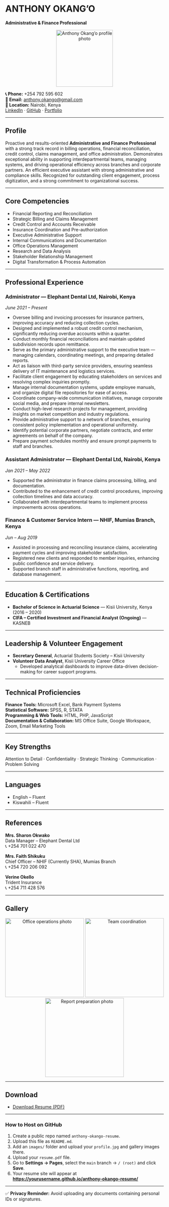 # ANTHONY OKANG’O
**Administrative & Finance Professional**

<p align="center">
  <img src="images/profile.jpg" alt="Anthony Okang’o profile photo" width="180" />
</p>

**📞 Phone:** +254 792 595 602  
**📧 Email:** anthony.okango@gmail.com  
**📍 Location:** Nairobi, Kenya  
[LinkedIn](#) · [GitHub](#) · [Portfolio](#)

---

## Profile
Proactive and results-oriented **Administrative and Finance Professional** with a strong track record in billing operations, financial reconciliation, credit control, claims management, and office administration. Demonstrates exceptional ability in supporting interdepartmental teams, managing systems, and driving operational efficiency across branches and corporate partners. An efficient executive assistant with strong administrative and compliance skills. Recognized for outstanding client engagement, process digitization, and a strong commitment to organizational success.

---

## Core Competencies
- Financial Reporting and Reconciliation  
- Strategic Billing and Claims Management  
- Credit Control and Accounts Receivable  
- Insurance Coordination and Pre-authorization  
- Executive Administrative Support  
- Internal Communications and Documentation  
- Office Operations Management  
- Research and Data Analysis  
- Stakeholder Relationship Management  
- Digital Transformation & Process Automation  

---

## Professional Experience

### **Administrator — Elephant Dental Ltd, Nairobi, Kenya**  
*June 2021 – Present*
- Oversee billing and invoicing processes for insurance partners, improving accuracy and reducing collection cycles.  
- Designed and implemented a robust credit control mechanism, significantly reducing overdue accounts within a quarter.  
- Conduct monthly financial reconciliations and maintain updated subdivision records upon remittance.  
- Serve as the primary administrative support to the executive team — managing calendars, coordinating meetings, and preparing detailed reports.  
- Act as liaison with third-party service providers, ensuring seamless delivery of IT maintenance and logistics services.  
- Facilitate client engagement by educating stakeholders on services and resolving complex inquiries promptly.  
- Manage internal documentation systems, update employee manuals, and organize digital file repositories for ease of access.  
- Coordinate company-wide communication initiatives, manage corporate social media, and prepare internal newsletters.  
- Conduct high-level research projects for management, providing insights on market competition and industry regulations.  
- Provide administrative support to a network of branches, ensuring consistent policy implementation and operational uniformity.  
- Identify potential corporate partners, negotiate contracts, and enter agreements on behalf of the company.  
- Prepare payment schedules monthly and ensure prompt payments to staff and branches.

### **Assistant Administrator — Elephant Dental Ltd, Nairobi, Kenya**  
*Jan 2021 – May 2022*
- Supported the administrator in finance claims processing, billing, and documentation.  
- Contributed to the enhancement of credit control procedures, improving collection timelines and data accuracy.  
- Collaborated with interdepartmental teams to implement process improvements across operations.

### **Finance & Customer Service Intern — NHIF, Mumias Branch, Kenya**  
*Jun – Aug 2019*
- Assisted in processing and reconciling insurance claims, accelerating payment cycles and improving stakeholder satisfaction.  
- Registered new clients and responded to member inquiries, enhancing public confidence and service delivery.  
- Supported branch staff in administrative functions, reporting, and database management.

---

## Education & Certifications
- **Bachelor of Science in Actuarial Science** — Kisii University, Kenya (2016 – 2020)  
- **CIFA – Certified Investment and Financial Analyst (Ongoing)** — KASNEB

---

## Leadership & Volunteer Engagement
- **Secretary General**, Actuarial Students Society – Kisii University  
- **Volunteer Data Analyst**, Kisii University Career Office  
  - Developed analytical dashboards to improve data-driven decision-making for career support programs.

---

## Technical Proficiencies
**Finance Tools:** Microsoft Excel, Bank Payment Systems  
**Statistical Software:** SPSS, R, STATA  
**Programming & Web Tools:** HTML, PHP, JavaScript  
**Documentation & Collaboration:** MS Office Suite, Google Workspace, Zoom, Email Marketing Tools

---

## Key Strengths
Attention to Detail · Confidentiality · Strategic Thinking · Communication · Problem Solving

---

## Languages
- English – Fluent  
- Kiswahili – Fluent

---

## References
**Mrs. Sharon Okwako**  
Data Manager – Elephant Dental Ltd  
📞 +254 701 022 470  

**Mrs. Faith Shikuku**  
Chief Officer – NHIF (Currently SHA), Mumias Branch  
📞 +254 720 206 092  

**Verine Okello**  
Trident Insurance  
📞 +254 711 428 576

---

## Gallery
<p align="center">
  <img src="images/office1.jpg" alt="Office operations photo" width="250" />
  <img src="images/team-meeting.jpg" alt="Team coordination" width="250" />
  <img src="images/reporting.jpg" alt="Report preparation photo" width="250" />
</p>

---

## Download
- [Download Resume (PDF)](resume.pdf)

---

### How to Host on GitHub
1. Create a public repo named `anthony-okango-resume`.
2. Upload this file as `README.md`.
3. Add an `images/` folder and upload your `profile.jpg` and gallery images there.
4. Upload your `resume.pdf` file.
5. Go to **Settings → Pages**, select the `main` branch → `/ (root)` and click **Save**.
6. Your resume site will appear at  
   **https://yourusername.github.io/anthony-okango-resume/**

---

✅ **Privacy Reminder:** Avoid uploading any documents containing personal IDs or signatures.
